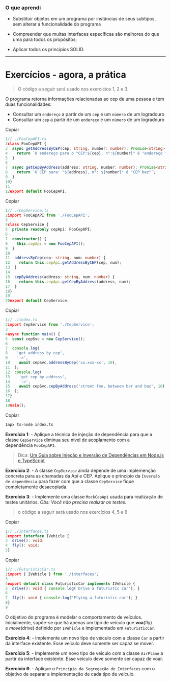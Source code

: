### O que aprendi

- Substituir objetos em um programa por instâncias de seus subtipos, sem alterar a funcionalidade do programa

- Compreender que muitas interfaces específicas são melhores do que uma para todos os propósitos;

- Aplicar todos os princípios SOLID.

---

# Exercícios - agora, a prática

> O código a seguir será usado nos exercícios 1, 2 e 3.

O programa retorna informações relacionadas ao cep de uma pessoa e tem duas funcionalidades:

- Consultar um `endereço` a partir de um `cep` e um `número` de um logradouro
- Consultar um `cep` a partir de um `endereço` e um `número` de um logradouro

Copiar

```ts
1// ./FooCepAPI.ts
2class FooCepAPI {
3  async getAddressByCEP(cep: string, number: number): Promise<string> {
4    return `O endereço para o "CEP:${cep}, n°:${number}" é "endereço foo"`;
5  }
6
7  async getCepByAddress(address: string, number: number): Promise<string> {
8    return `O CEP para: "${address}, n°: ${number}" é "CEP baz"`;
9  }
10}
11
12export default FooCepAPI;
```

Copiar

```ts
1// ./CepService.ts
2import FooCepAPI from './FooCepAPI';
3
4class CepService {
5  private readonly cepApi: FooCepAPI;
6
7  constructor() {
8    this.cepApi = new FooCepAPI();
9  }
10
11  addressByCep(cep: string, num: number) {
12    return this.cepApi.getAddressByCEP(cep, num);
13  }
14
15  cepByAddress(address: string, num: number) {
16    return this.cepApi.getCepByAddress(address, num);
17  }
18}
19
20export default CepService;
```

Copiar

```ts
1// ./index.ts
2import CepService from './CepService';
3
4async function main() {
5  const cepSvc = new CepService();
6
7  console.log(
8    'get address by cep', 
9    '->', 
10    await cepSvc.addressByCep('xx.xxx-xx', 10),
11  );
12  console.log(
13    'get cep by address', 
14    '->', 
15    await cepSvc.cepByAddress('street foo, between bar and baz', 10),
16  );
17}
18
19main();
```

Copiar

```sh
1npx ts-node index.ts
```

**Exercício 1**: - Aplique a técnica de injeção de dependência para que a classe `CepService` diminua seu nível de acoplamento com a dependência `FooCepAPI`.

> Dica: [Um Guia sobre Injeção e Inversão de Dependências em Node.js e TypeScript](https://dev.to/oieduardorabelo/um-guia-sobre-injecao-e-inversao-de-dependencias-em-node-js-e-typescript-1bod)

**Exercício 2**: - A classe `CepService` ainda depende de uma implemenção concreta para as chamadas da Api e CEP. Aplique o princípio da `Inversão de dependência` para fazer com que a classe `CepService` fique completamente desacoplada.

**Exercício 3**: - Implemente uma classe `MockCepApi` usada para realização de testes unitários. *Obs: Você não precisa realizar os testes.*

> o código a seguir será usado nos exercícios 4, 5 e 6

Copiar

```ts
1// ./interfaces.ts
2export interface IVehicle {
3  drive(): void;
4  fly(): void;
5}
```

Copiar

```ts
1// ./FuturisticCar.ts
2import { IVehicle } from './interfaces';
3
4export default class FuturisticCar implements IVehicle {
5  drive(): void { console.log('Drive a futuristic car'); }
6
7  fly(): void { console.log('Flying a futuristic car'); }
8}
9
```

O objetivo do programa é modelar o comportamento de veículos. Inicialmente, supõe-se que há apenas um tipo de veículo que **voa**(fly) e *move*(drive) definido por `IVehicle` e implementado em `FuturisticCar`.

**Exercício 4**: - Implemente um novo tipo de veículo com a classe `Car` a partir da interface existente. Esse veículo deve somente ser capaz se mover.

**Exercício 5**: - Implemente um novo tipo de veículo com a classe `AirPlane` a partir da interface existente. Esse veículo deve somente ser capaz de voar.

**Exercício 6**: - Aplique o `Princípio da Segregação de Interfaces` com o objetivo de separar a implementação de cada tipo de veículo.
